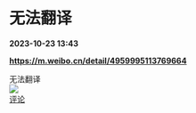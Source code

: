 # 无法翻译

**2023-10-23 13:43**

**https://m.weibo.cn/detail/4959995113769664**

无法翻译  
![](https://img3.chouti.com/CHOUTI_231023_6A44C1DD89A84D9BA5668297CC683FA5.jpg)  
[评论](https://m.chouti.com/link/40376654)